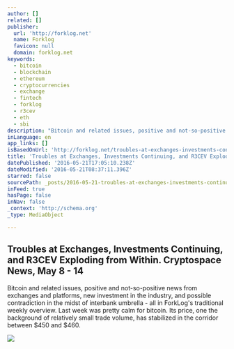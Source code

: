 ```yaml
---
author: []
related: []
publisher:
  url: 'http://forklog.net'
  name: Forklog
  favicon: null
  domain: forklog.net
keywords:
  - bitcoin
  - blockchain
  - ethereum
  - cryptocurrencies
  - exchange
  - fintech
  - forklog
  - r3cev
  - eth
  - sbi
description: "Bitcoin and related issues, positive and not-so-positive news from exchanges and platforms, new investment in the industry, and possible contradiction in the midst of interbank umbrella - all in ForkLog's traditional weekly overview. Last week was pretty calm for bitcoin. Its price, one the background of relatively small trade volume, has stabilized in the corridor between $450 and $460."
inLanguage: en
app_links: []
isBasedOnUrl: 'http://forklog.net/troubles-at-exchanges-investments-continuing-and-r3cev-exploding-from-within-cryptospace-news-may-8-14/'
title: 'Troubles at Exchanges, Investments Continuing, and R3CEV Exploding from Within. Cryptospace News, May 8 - 14'
datePublished: '2016-05-21T17:05:10.238Z'
dateModified: '2016-05-21T08:37:11.396Z'
starred: false
sourcePath: _posts/2016-05-21-troubles-at-exchanges-investments-continuing-and-r3cev-exp.md
inFeed: true
hasPage: false
inNav: false
_context: 'http://schema.org'
_type: MediaObject

---
```

<article style=""><h1>Troubles at Exchanges, Investments Continuing, and R3CEV Exploding from Within. Cryptospace News, May 8 - 14</h1><p>Bitcoin and related issues, positive and not-so-positive news from exchanges and platforms, new investment in the industry, and possible contradiction in the midst of interbank umbrella - all in ForkLog's traditional weekly overview. Last week was pretty calm for bitcoin. Its price, one the background of relatively small trade volume, has stabilized in the corridor between $450 and $460.</p><img src="http://forklog.net/wp-content/uploads/2016/04/14.png" /></article>
